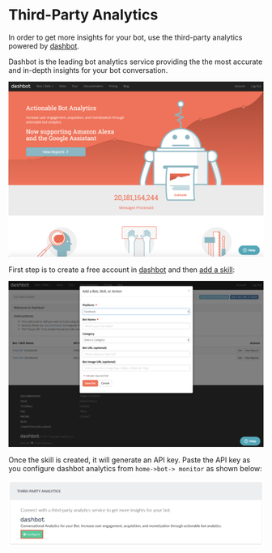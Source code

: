 # Third-Party Analytics

In order to get more insights for your bot, use the third-party analytics powered by [dashbot](https://dashbot.io).

Dashbot is the leading bot analytics service providing the the most accurate and in-depth insights for your bot conversation. 

![](dashbot.png)

First step is to create a free account in [dashbot](https://www.dashbot.io) and then [add a skill](https://www.dashbot.io/bots):


![](add-skill.png)

Once the skill is created, it will generate an API key. Paste the API
key as you configure dashbot analytics from `home->bot-> monitor` as shown below:

![](monitor-dashbot.png)
